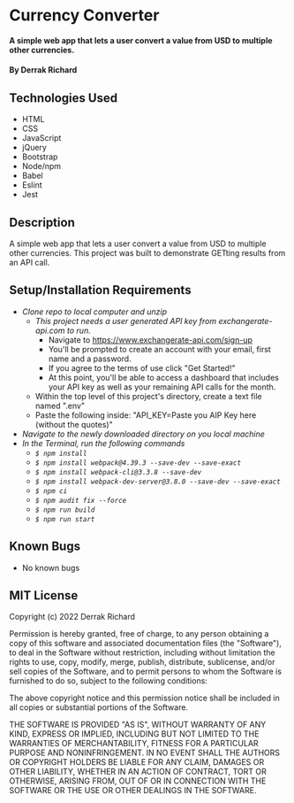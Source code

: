 # Currency Converter

#### A simple web app that lets a user convert a value from USD to multiple other currencies. 

#### By Derrak Richard

## Technologies Used

* HTML
* CSS
* JavaScript
* jQuery
* Bootstrap
* Node/npm
* Babel
* Eslint
* Jest


## Description
A simple web app that lets a user convert a value from USD to multiple other currencies. This project was built to demonstrate GETting results from an API call.

## Setup/Installation Requirements

* _Clone repo to local computer and unzip_
  * _This project needs a user generated API key from exchangerate-api.com to run._
    * Navigate to https://www.exchangerate-api.com/sign-up
    * You'll be prompted to create an account with your email, first name and a password. 
    * If you agree to the terms of use click "Get Started!"
    * At this point, you'll be able to access a dashboard that includes your API key as well as your remaining API calls for the month.
  * Within the top level of this project's directory, create a text file named ".env" 
  * Paste the following inside: "API_KEY=Paste you AIP Key here (without the quotes)"
* _Navigate to the newly downloaded directory on you local machine_
* _In the Terminal, run the following commands_
  * _`$ npm install`_
  * _`$ npm install webpack@4.39.3 --save-dev --save-exact`_
  * _`$ npm install webpack-cli@3.3.8 --save-dev`_
  * _`$ npm install webpack-dev-server@3.8.0 --save-dev --save-exact`_
  * _`$ npm ci`_
  * _`$ npm audit fix --force`_
  * _`$ npm run build`_
  * _`$ npm run start`_


## Known Bugs

* No known bugs


## MIT License
Copyright (c) 2022 Derrak Richard

Permission is hereby granted, free of charge, to any person obtaining a copy
of this software and associated documentation files (the "Software"), to deal
in the Software without restriction, including without limitation the rights
to use, copy, modify, merge, publish, distribute, sublicense, and/or sell
copies of the Software, and to permit persons to whom the Software is
furnished to do so, subject to the following conditions:

The above copyright notice and this permission notice shall be included in all
copies or substantial portions of the Software.

THE SOFTWARE IS PROVIDED "AS IS", WITHOUT WARRANTY OF ANY KIND, EXPRESS OR
IMPLIED, INCLUDING BUT NOT LIMITED TO THE WARRANTIES OF MERCHANTABILITY,
FITNESS FOR A PARTICULAR PURPOSE AND NONINFRINGEMENT. IN NO EVENT SHALL THE
AUTHORS OR COPYRIGHT HOLDERS BE LIABLE FOR ANY CLAIM, DAMAGES OR OTHER
LIABILITY, WHETHER IN AN ACTION OF CONTRACT, TORT OR OTHERWISE, ARISING FROM,
OUT OF OR IN CONNECTION WITH THE SOFTWARE OR THE USE OR OTHER DEALINGS IN THE
SOFTWARE.